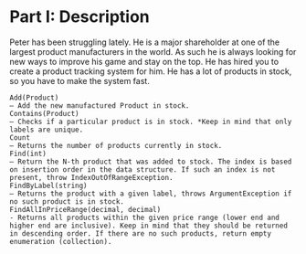 # Part I: Description

Peter has been struggling lately. He is a major shareholder at one of the largest product manufacturers in the world. As such he is always looking for new ways to improve his game and stay on the top. He has hired you to create a product tracking system for him. He has a lot of products in stock, so you have to make the system fast.

    Add(Product) 
    – Add the new manufactured Product in stock. 
    Contains(Product) 
    – Checks if a particular product is in stock. *Keep in mind that only labels are unique.
	Count 
    – Returns the number of products currently in stock.
    Find(int)
    – Return the N-th product that was added to stock. The index is based on insertion order in the data structure. If such an index is not present, throw IndexOutOfRangeException.
    FindByLabel(string) 
    – Returns the product with a given label, throws ArgumentException if no such product is in stock.
    FindAllInPriceRange(decimal, decimal)
    - Returns all products within the given price range (lower end and higher end are inclusive). Keep in mind that they should be returned in descending order. If there are no such products, return empty enumeration (collection).
